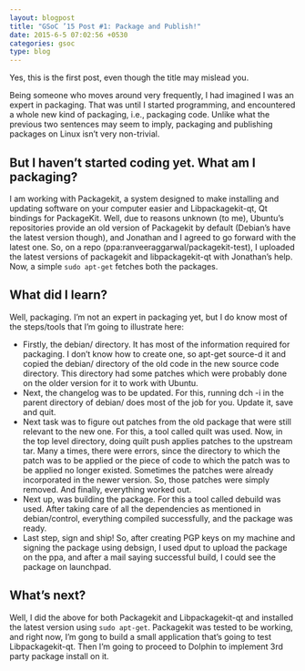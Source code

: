 ```yaml
---
layout: blogpost
title: "GSoC ’15 Post #1: Package and Publish!"
date: 2015-6-5 07:02:56 +0530
categories: gsoc
type: blog
---
```


Yes, this is the first post, even though the title may mislead you.

Being someone who moves around very frequently, I had imagined I was an expert in packaging. That was until I started programming, and encountered a whole new kind of packaging, i.e., packaging code. Unlike what the previous two sentences may seem to imply, packaging and publishing packages on Linux isn’t very non-trivial.

## But I haven’t started coding yet. What am I packaging?

I am working with Packagekit, a system designed to make installing and updating software on your computer easier and Libpackagekit-qt, Qt bindings for PackageKit. Well, due to reasons unknown (to me), Ubuntu’s repositories provide an old version of Packagekit by default (Debian’s have the latest version though), and Jonathan and I agreed to go forward with the latest one. So, on a repo (ppa:ranveeraggarwal/packagekit-test), I uploaded the latest versions of packagekit and libpackagekit-qt with Jonathan’s help. Now, a simple `sudo apt-get` fetches both the packages.

## What did I learn?

Well, packaging. I’m not an expert in packaging yet, but I do know most of the steps/tools that I’m going to illustrate here:

* Firstly, the debian/ directory. It has most of the information required for packaging. I don’t know how to create one, so apt-get source-d it and copied the debian/ directory of the old code in the new source code directory. This directory had some patches which were probably done on the older version for it to work with Ubuntu.
* Next, the changelog was to be updated. For this, running dch -i in the parent directory of debian/ does most of the job for you. Update it, save and quit.
* Next task was to figure out patches from the old package that were still relevant to the new one. For this, a tool called quilt was used. Now, in the top level directory, doing quilt push applies patches to the upstream tar. Many a times, there were errors, since the directory to which the patch was to be applied or the piece of code to which the patch was to be applied no longer existed. Sometimes the patches were already incorporated in the newer version. So, those patches were simply removed. And finally, everything worked out.
* Next up, was building the package. For this a tool called debuild was used. After taking care of all the dependencies as mentioned in debian/control, everything compiled successfully, and the package was ready.
* Last step, sign and ship! So, after creating PGP keys on my machine and signing the package using debsign, I used dput to upload the package on the ppa, and after a mail saying successful build, I could see the package on launchpad.

## What’s next?

Well, I did the above for both Packagekit and Libpackagekit-qt and installed the latest version using `sudo apt-get`. Packagekit was tested to be working, and right now, I’m gong to build a small application that’s going to test Libpackagekit-qt. Then I’m going to proceed to Dolphin to implement 3rd party package install on it.
